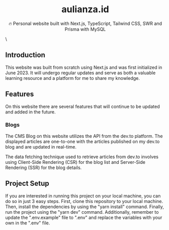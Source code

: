 <div align="center">
  <h1>aulianza.id</h1>
  <p>🔥 Personal website built with Next.js, TypeScript, Tailwind CSS, SWR and Prisma with MySQL</p>
</div>

\

## Introduction

This website was built from scratch using Next.js and was first initialized in June 2023. It will undergo regular updates and serve as both a valuable learning resource and a platform for me to share my knowledge.

## Features

On this website there are several features that will continue to be updated and added in the future.

### Blogs

The CMS Blog on this website utilizes the API from the dev.to platform. The displayed articles are one-to-one with the articles published on my dev.to blog and are updated in real-time.

The data fetching technique used to retrieve articles from dev.to involves using Client-Side Rendering (CSR) for the blog list and Server-Side Rendering (SSR) for the blog details.

## Project Setup

If you are interested in running this project on your local machine, you can do so in just 3 easy steps. First, clone this repository to your local machine. Then, install the dependencies by using the "yarn install" command. Finally, run the project using the "yarn dev" command. Additionally, remember to update the ".env.example" file to ".env" and replace the variables with your own in the ".env" file.
